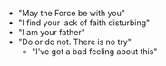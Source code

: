 - "May the Force be with you"
- "I find your lack of faith disturbing"
- "I am your father"
- "Do or do not. There is no try"
  - "I've got a bad feeling about this"
